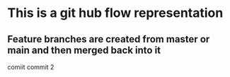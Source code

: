 # This is a git hub flow representation

## Feature branches are created from master or main and then merged back into it


comiit
commit 2